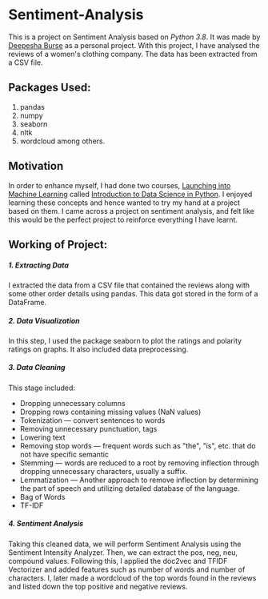 # Sentiment-Analysis
This is a project on Sentiment Analysis based on *Python 3.8*. It was made by [Deepesha Burse](https://github.com/deepeshaburse) as a personal project. With this project, I have analysed the reviews of a women's clothing company. The data has been extracted from a CSV file. 

## Packages Used:
1. pandas
2. numpy 
3. seaborn
4. nltk
5. wordcloud
among others.

## Motivation
In order to enhance myself, I had done two courses, [Launching into Machine Learning](https://www.coursera.org/learn/launching-machine-learning?specialization=preparing-for-google-cloud-machine-learning-engineer-professional-certificate) called [Introduction to Data Science in Python](https://www.coursera.org/learn/python-data-analysis). I enjoyed learning these concepts and hence wanted to try my hand at a project based on them. I came across a project on sentiment analysis, and felt like this would be the perfect project to reinforce everything I have learnt. 

## Working of Project:
##### 1. Extracting Data
I extracted the data from a CSV file that contained the reviews along with some other order details using pandas. This data got stored in the form of a DataFrame.

##### 2. Data Visualization
In this step, I used the package seaborn to plot the ratings and polarity ratings on graphs. It also included data preprocessing.

##### 3. Data Cleaning
This stage included:
  - Dropping unnecessary columns
  - Dropping rows containing missing values (NaN values)
  - Tokenization — convert sentences to words
  - Removing unnecessary punctuation, tags
  - Lowering text
  - Removing stop words — frequent words such as "the", "is", etc. that do not have specific semantic
  - Stemming — words are reduced to a root by removing inflection through dropping unnecessary characters, usually a suffix.
  - Lemmatization — Another approach to remove inflection by determining the part of speech and utilizing detailed database of the language.
  - Bag of Words
  - TF-IDF

##### 4. Sentiment Analysis
Taking this cleaned data, we will perform Sentiment Analysis using the Sentiment Intensity Analyzer. Then, we can extract the pos, neg, neu, compound values. Following this, I applied the doc2vec and TFIDF Vectorizer and added features such as number of words and number of characters. I, later made a wordcloud of the top words found in the reviews and listed down the top positive and negative reviews.
